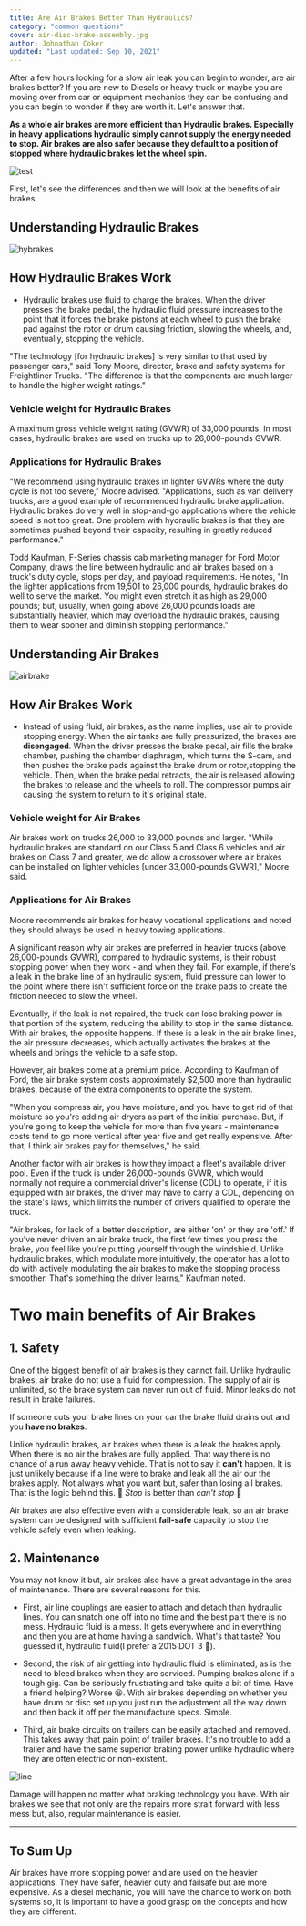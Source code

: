 ```yaml
---
title: Are Air Brakes Better Than Hydraulics?
category: "common questions"
cover: air-disc-brake-assembly.jpg
author: Johnathan Coker
updated: "Last updated: Sep 10, 2021"
---
```


After a few hours looking for a slow air leak you can begin to wonder, are air brakes better? If you are new to Diesels or heavy truck or maybe you are moving over from car or equipment mechanics they can be confusing and you can begin to wonder if they are worth it. Let's answer that.

**As a whole air brakes are more efficient than Hydraulic brakes. Especially in heavy applications hydraulic simply cannot supply the energy needed to stop. Air brakes are also safer because they default to a position of stopped where hydraulic brakes let the wheel spin.**

![test](./air-disc-brake-assembly.jpg)

First, let's see the differences and then we will look at the benefits of air brakes

## Understanding Hydraulic Brakes

![hybrakes](./Hy.jpg)

## How Hydraulic Brakes Work

- Hydraulic brakes use fluid to charge the brakes. When the driver presses the brake pedal, the hydraulic fluid pressure increases to the point that it forces the brake pistons at each wheel to push the brake pad against the rotor or drum causing friction, slowing the wheels, and, eventually, stopping the vehicle.

"The technology [for hydraulic brakes] is very similar to that used by passenger cars," said Tony Moore, director, brake and safety systems for Freightliner Trucks. "The difference is that the components are much larger to handle the higher weight ratings."

### Vehicle weight for Hydraulic Brakes

A maximum gross vehicle weight rating (GVWR) of 33,000 pounds. In most cases, hydraulic brakes are used on trucks up to 26,000-pounds GVWR.

### Applications for Hydraulic Brakes

"We recommend using hydraulic brakes in lighter GVWRs where the duty cycle is not too severe," Moore advised. "Applications, such as van delivery trucks, are a good example of recommended hydraulic brake application. Hydraulic brakes do very well in stop-and-go applications where the vehicle speed is not too great. One problem with hydraulic brakes is that they are sometimes pushed beyond their capacity, resulting in greatly reduced performance."

Todd Kaufman, F-Series chassis cab marketing manager for Ford Motor Company, draws the line between hydraulic and air brakes based on a truck's duty cycle, stops per day, and payload requirements. He notes, "In the lighter applications from 19,501 to 26,000 pounds, hydraulic brakes do well to serve the market. You might even stretch it as high as 29,000 pounds; but, usually, when going above 26,000 pounds loads are substantially heavier, which may overload the hydraulic brakes, causing them to wear sooner and diminish stopping performance."

## Understanding Air Brakes

![airbrake](./bendix.png)

## How Air Brakes Work

- Instead of using fluid, air brakes, as the name implies, use air to provide stopping energy. When the air tanks are fully pressurized, the brakes are **disengaged**. When the driver presses the brake pedal, air fills the brake chamber, pushing the chamber diaphragm, which turns the S-cam, and then pushes the brake pads against the brake drum or rotor,stopping the vehicle. Then, when the brake pedal retracts, the air is released allowing the brakes to release and the wheels to roll. The compressor pumps air causing the system to return to it's original state.

### Vehicle weight for Air Brakes

Air brakes work on trucks 26,000 to 33,000 pounds and larger. "While hydraulic brakes are standard on our Class 5 and Class 6 vehicles and air brakes on Class 7 and greater, we do allow a crossover where air brakes can be installed on lighter vehicles [under 33,000-pounds GVWR]," Moore said.

### Applications for Air Brakes

Moore recommends air brakes for heavy vocational applications and noted they should always be used in heavy towing applications.

A significant reason why air brakes are preferred in heavier trucks (above 26,000-pounds GVWR), compared to hydraulic systems, is their robust stopping power when they work - and when they fail. For example, if there's a leak in the brake line of an hydraulic system, fluid pressure can lower to the point where there isn't sufficient force on the brake pads to create the friction needed to slow the wheel.

Eventually, if the leak is not repaired, the truck can lose braking power in that portion of the system, reducing the ability to stop in the same distance. With air brakes, the opposite happens. If there is a leak in the air brake lines, the air pressure decreases, which actually activates the brakes at the wheels and brings the vehicle to a safe stop.

However, air brakes come at a premium price. According to Kaufman of Ford, the air brake system costs approximately \$2,500 more than hydraulic brakes, because of the extra components to operate the system.

"When you compress air, you have moisture, and you have to get rid of that moisture so you're adding air dryers as part of the initial purchase. But, if you're going to keep the vehicle for more than five years - maintenance costs tend to go more vertical after year five and get really expensive. After that, I think air brakes pay for themselves," he said.

Another factor with air brakes is how they impact a fleet's available driver pool. Even if the truck is under 26,000-pounds GVWR, which would normally not require a commercial driver's license (CDL) to operate, if it is equipped with air brakes, the driver may have to carry a CDL, depending on the state's laws, which limits the number of drivers qualified to operate the truck.

"Air brakes, for lack of a better description, are either 'on' or they are 'off.' If you've never driven an air brake truck, the first few times you press the brake, you feel like you're putting yourself through the windshield. Unlike hydraulic brakes, which modulate more intuitively, the operator has a lot to do with actively modulating the air brakes to make the stopping process smoother. That's something the driver learns," Kaufman noted.

# Two main benefits of Air Brakes

## 1. Safety

One of the biggest benefit of air brakes is they cannot fail. Unlike hydraulic brakes, air brake do not use a fluid for compression. The supply of air is unlimited, so the brake system can never run out of fluid. Minor leaks do not result in brake failures.

If someone cuts your brake lines on your car the brake fluid drains out and you **have no brakes**.

Unlike hydraulic brakes, air brakes when there is a leak the brakes apply. When there is no air the brakes are fully applied. That way there is no chance of a run away heavy vehicle. That is not to say it **can't** happen. It is just unlikely because if a line were to brake and leak all the air our the brakes apply. Not always what you want but, safer than losing all brakes. That is the logic behind this. 🛑 _Stop_ is better than _can't stop_ 🛑

Air brakes are also effective even with a considerable leak, so an air brake system can be designed with sufficient **fail-safe** capacity to stop the vehicle safely even when leaking.

## 2. Maintenance

You may not know it but, air brakes also have a great advantage in the area of maintenance. There are several reasons for this.

- First, air line couplings are easier to attach and detach than hydraulic lines. You can snatch one off into no time and the best part there is no mess. Hydraulic fluid is a mess. It gets everywhere and in everything and then you are at home having a sandwich. What's that taste? You guessed it, hydraulic fluid(I prefer a 2015 DOT 3 🍷).

- Second, the risk of air getting into hydraulic fluid is eliminated, as is the need to bleed brakes when they are serviced. Pumping brakes alone if a tough gig. Can be seriously frustrating and take quite a bit of time. Have a friend helping? Worse 😆. With air brakes depending on whether you have drum or disc set up you just run the adjustment all the way down and then back it off per the manufacture specs. Simple.

- Third, air brake circuits on trailers can be easily attached and removed. This takes away that pain point of trailer brakes. It's no trouble to add a trailer and have the same superior braking power unlike hydraulic where they are often electric or non-existent.

![line](./hqdefault.jpg)

Damage will happen no matter what braking technology you have. With air brakes we see that not only are the repairs more strait forward with less mess but, also, regular maintenance is easier.

---

## To Sum Up

Air brakes have more stopping power and are used on the heavier applications. They have safer, heavier duty and failsafe but are more expensive. As a diesel mechanic, you will have the chance to work on both systems so, it is important to have a good grasp on the concepts and how they are different.
